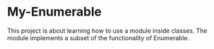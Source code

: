 # My-Enumerable
This project is about learning how to use a module inside classes. The module implements a subset of the functionality of Enumerable.
